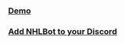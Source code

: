 ### [Demo](https://discord.gg/VVHe6d3)
### [Add NHLBot to your Discord](https://discordapp.com/oauth2/authorize?client_id=239924192873676801&scope=bot&permissions=93200)

